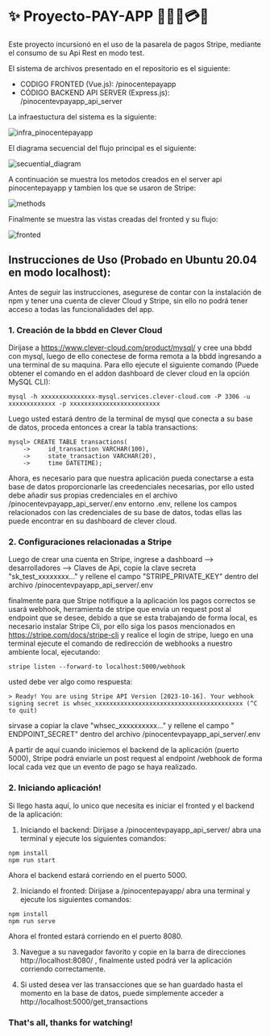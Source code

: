 # ✨ Proyecto-PAY-APP 🧾🏃‍♀️💳✨

Este proyecto incursionó en el uso de la pasarela de pagos Stripe, mediante el consumo de su Api Rest en modo test.

El sistema de archivos presentado en el repositorio es el siguiente:

- CODIGO FRONTED (Vue.js): /pinocentepayapp
- CÓDIGO BACKEND API SERVER (Express.js): /pinocentevpayapp_api_server

La infraestuctura del sistema es la siguiente:

![infra_pinocentepayapp](https://github.com/PatrichsInocenteCM274/Proyecto-PAY-APP/assets/30361234/591a23f6-fbef-4c8f-ab51-5315e810d5ce)

El diagrama secuencial del flujo principal es el siguiente:

![secuential_diagram](https://github.com/PatrichsInocenteCM274/Proyecto-PAY-APP/assets/30361234/5334d0cc-3702-446d-a045-c90c1de12d4b)

A continuación se muestra los metodos creados en el server api pinocentepayapp y tambien los que se usaron de Stripe:

![methods](https://github.com/PatrichsInocenteCM274/Proyecto-PAY-APP/assets/30361234/b8161efb-0b4e-437f-b34e-118019966084)

Finalmente se muestra las vistas creadas del fronted y su flujo:

![fronted](https://github.com/PatrichsInocenteCM274/Proyecto-PAY-APP/assets/30361234/28927908-bf64-4b3e-a983-bfe1b05014d6)

## Instrucciones de Uso (Probado en Ubuntu 20.04 en modo localhost):

Antes de seguir las instrucciones, asegurese de contar con la instalación de npm y tener una cuenta de clever Cloud y Stripe, sin ello no podrá tener acceso a todas las funcionalidades del app.

### 1. Creación de la bbdd en Clever Cloud
Dirijase a https://www.clever-cloud.com/product/mysql/ y cree una bbdd con mysql, luego de ello conectese de forma remota a la bbdd ingresando a una terminal de su
maquina. Para ello ejecute el siguiente comando (Puede obtener el comando en el addon dashboard de clever cloud en la opción MySQL CLI):
~~~
mysql -h xxxxxxxxxxxxxxx-mysql.services.clever-cloud.com -P 3306 -u xxxxxxxxxxxxx -p xxxxxxxxxxxxxxxxxxxxxxxxx
~~~
Luego usted estará dentro de la terminal de mysql que conecta a su base de datos, proceda entonces a crear la tabla transactions:
~~~
mysql> CREATE TABLE transactions(
    ->     id_transaction VARCHAR(100),
    ->     state_transaction VARCHAR(20),
    ->     time DATETIME);
~~~

Ahora, es necesario para que nuestra aplicación pueda conectarse a esta base de datos proporcionarle las creedenciales necesarias, por ello usted debe añadir 
sus propias credenciales en el archivo /pinocentevpayapp_api_server/.env entorno .env, rellene los campos relacionados con las credenciales de su base de datos,
todas ellas las puede encontrar en su dashboard de clever cloud.

### 2. Configuraciones relacionadas a Stripe

Luego de crear una cuenta en Stripe, ingrese a dashboard --> desarrolladores --> Claves de Api, copie la clave secreta "sk_test_xxxxxxxx..." y rellene el campo "STRIPE_PRIVATE_KEY" dentro del archivo /pinocentevpayapp_api_server/.env

finalmente para que Stripe notifique a la aplicación los pagos correctos se usará webhook, herramienta de stripe que envia un request post al endpoint que se desee, debido a que 
se esta trabajando de forma local, es necesario instalar Stripe Cli, por ello siga los pasos mencionados en https://stripe.com/docs/stripe-cli y realice el login de stripe,
luego en una terminal ejecute el comando de redirección de webhooks a nuestro ambiente local, ejecutando:
~~~
stripe listen --forward-to localhost:5000/webhook
~~~
usted debe ver algo como respuesta:
~~~
> Ready! You are using Stripe API Version [2023-10-16]. Your webhook signing secret is whsec_xxxxxxxxxxxxxxxxxxxxxxxxxxxxxxxxxxxxxxxxx (^C to quit)
~~~

sirvase a copiar la clave "whsec_xxxxxxxxxx..." y rellene el campo " ENDPOINT_SECRET" dentro del archivo /pinocentevpayapp_api_server/.env

A partir de aquí cuando iniciemos el backend de la aplicación (puerto 5000), Stripe podrá enviarle un post request al endpoint /webhook de forma local cada vez que un evento de pago se haya realizado.

### 2. Iniciando aplicación!
Si llego hasta aquí, lo unico que necesita es iniciar el fronted y el backend de la aplicación:

1. Iniciando el backend:
Dirijase a /pinocentevpayapp_api_server/ abra una terminal y ejecute los siguientes comandos:
~~~
npm install
npm run start
~~~

Ahora el  backend estará corriendo en el puerto 5000.

2. Iniciando el fronted:
Dirijase a /pinocentepayapp/ abra una terminal y ejecute los siguientes comandos:
~~~
npm install
npm run serve
~~~
Ahora el fronted estará corriendo en el puerto 8080.

3. Navegue a su navegador favorito y copie en la barra de direcciones http://localhost:8080/ , finalmente usted podrá ver la aplicación corriendo correctamente.

4. Si usted desea ver las transacciones que se han guardado hasta el momento en la base de datos, puede simplemente acceder a http://localhost:5000/get_transactions

### That's all, thanks for watching!
